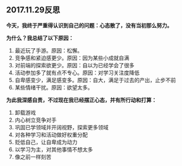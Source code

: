  ##                           2017.11.29反思
**今天，我终于严重得认识到自己的问题：心态散了，没有当初那么努力。**

**为什么？我总结了以下原因：**
1.	最近玩了手游。原因：松懈。
2.	竞争感和紧迫感更少。原因：因为某些小成就自满
3.	对前端的探索欲更少。原因：自以为已经学会了很多
4.	活动参加多了就有点不专心。原因：对学习关注度降低
5.	自卑感变少，满足感变多。原因：自大，满足于过去的产出，止步不前
6.	某些情绪干扰。原因：欲望太多。

**为此我深感自责，不过现在我已经摆正心态，并有所行动和打算：**

1.	卸载游戏
2.	内心树立竞争对手
3.	巩固已学领域并开阔视野，探索更多领域
4.	对各种学习和活动做好权重分配
5.	贬低自己，让自卑成为动力
6.	以学习为主，对其他事情不想太多
7.	像之前一样刻苦
    
